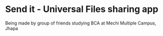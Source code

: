 # Send it - Universal Files sharing app

<p>Being made by group of friends studying BCA at Mechi Multiple Campus, Jhapa 
